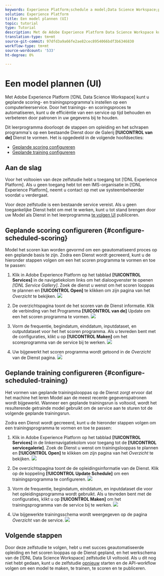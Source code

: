 ```yaml
---
keywords: Experience Platform;schedule a model;Data Science Workspace;popular topics;schedule scoring;schedule training
solution: Experience Platform
title: Een model plannen (UI)
topic: tutorial
type: Tutorial
description: Met de Adobe Experience Platform Data Science Workspace kunt u geplande scoring- en trainingsprogramma's instellen voor een computerleerservice. Door het trainings- en scoringsproces te automatiseren, kunt u de efficiëntie van een service op tijd behouden en verbeteren door patronen in uw gegevens bij te houden.
translation-type: tm+mt
source-git-commit: 97dfd3a9a66fe2ae82cec8954066bdf3b6346830
workflow-type: tm+mt
source-wordcount: '533'
ht-degree: 0%

---
```



# Een model plannen (UI)

Met Adobe Experience Platform [!DNL Data Science Workspace] kunt u geplande scoring- en trainingsprogramma&#39;s instellen op een computerleerservice. Door het trainings- en scoringsproces te automatiseren, kunt u de efficiëntie van een service op tijd behouden en verbeteren door patronen in uw gegevens bij te houden.

Dit leerprogramma doorloopt de stappen om opleiding en het schrapen programma&#39;s op een bestaande Dienst door de Galerij **[!UICONTROL van de]** Dienst te vormen. Het is opgedeeld in de volgende hoofdsecties:

- [Geplande scoring configureren](#configure-scheduled-scoring)
- [Geplande training configureren](#configure-scheduled-training)

## Aan de slag

Voor het voltooien van deze zelfstudie hebt u toegang tot [!DNL Experience Platform]. Als u geen toegang hebt tot een IMS-organisatie in [!DNL Experience Platform], neemt u contact op met uw systeembeheerder voordat u verdergaat.

Voor deze zelfstudie is een bestaande service vereist. Als u geen toegankelijke Dienst hebt om met te werken, kunt u tot stand brengen door uw Model als Dienst in het leerprogramma [te volgen UI](./publish-model-service-ui.md) publiceren.

## Geplande scoring configureren {#configure-scheduled-scoring}

Model het scoren kan worden gevormd om een geautomatiseerd proces op een geplande basis te zijn. Zodra een Dienst wordt gecreeerd, kunt u de hieronder stappen volgen om een het scoren programma te vormen en toe te passen:

1. Klik in Adobe Experience Platform op het tabblad **[!UICONTROL Services]** in de navigatiekolom links om het dialoogvenster te openen *[!DNL Service Gallery]*. Zoek de dienst u wenst om het scoren looppas te plannen en **[!UICONTROL Open]** te klikken om zijn pagina van het *Overzicht* te bekijken.
   ![](../images/models-recipes/schedule/click_to_open.png)

2. De overzichtspagina toont de het scoren van de Dienst informatie. Klik de verbinding van het Programma **[!UICONTROL van de]** Update om een het scoren programma te vormen.
   ![](../images/models-recipes/schedule/service_overview_score.png)

3. Vorm de frequentie, begindatum, einddatum, inputdataset, en outputdataset voor het het scoren programma. Als u tevreden bent met de configuraties, klikt u op **[!UICONTROL Maken]** om het scoreprogramma van de service bij te werken.
   ![](../images/models-recipes/schedule/14_configure_scoring_schedule.png)

4. Uw bijgewerkt het scoren programma wordt getoond in de *Overzicht* van de Dienst pagina.
   ![](../images/models-recipes/schedule/service_with_scoring_schedule.png)


## Geplande training configureren {#configure-scheduled-training}

Het vormen van geplande trainingslooppas op de Dienst zorgt ervoor dat het machine het leren Model aan de meest recente gegevenspatronen wordt bijgewerkt. Wanneer een geplande trainingsrun is voltooid, wordt het resulterende getrainde model gebruikt om de service aan te sturen tot de volgende geplande trainingsrun.

Zodra een Dienst wordt gecreeerd, kunt u de hieronder stappen volgen om een trainingsprogramma te vormen en toe te passen:

1. Klik in Adobe Experience Platform op het tabblad **[!UICONTROL Services]** in de linkernavigatiekolom voor toegang tot de **[!UICONTROL servicegalerie]**. Zoek de Dienst u wenst om trainingslooppas te plannen en **[!UICONTROL Open]** te klikken om zijn pagina van het *Overzicht* te bekijken.
   ![](../images/models-recipes/schedule/click_to_open.png)

2. De overzichtspagina toont de de opleidingsinformatie van de Dienst. Klik op de koppeling **[!UICONTROL Update Schedule]** om een trainingsprogramma te configureren.
   ![](../images/models-recipes/schedule/service_overview_train.png)

3. Vorm de frequentie, begindatum, einddatum, en inputdataset die voor het opleidingsprogramma wordt gebruikt. Als u tevreden bent met de configuraties, klikt u op **[!UICONTROL Maken]** om het trainingsprogramma van de service bij te werken.
   ![](../images/models-recipes/schedule/12_configure_training_schedule.png)

4. Uw bijgewerkte trainingsschema wordt weergegeven op de pagina *Overzicht* van de service.
   ![](../images/models-recipes/schedule/service_with_training_schedule.png)

## Volgende stappen

Door deze zelfstudie te volgen, hebt u met succes geautomatiseerde opleiding en het scoren looppas op de Dienst gepland, en het werkschema van de [!DNL Data Science Workspace] zelfstudie UI voltooid. Als u dit nog niet hebt gedaan, kunt u de zelfstudie [opnieuw](./create-retails-sales-dataset.md) starten en de API-workflow volgen om een model te maken, te trainen, te scoren en te publiceren.
